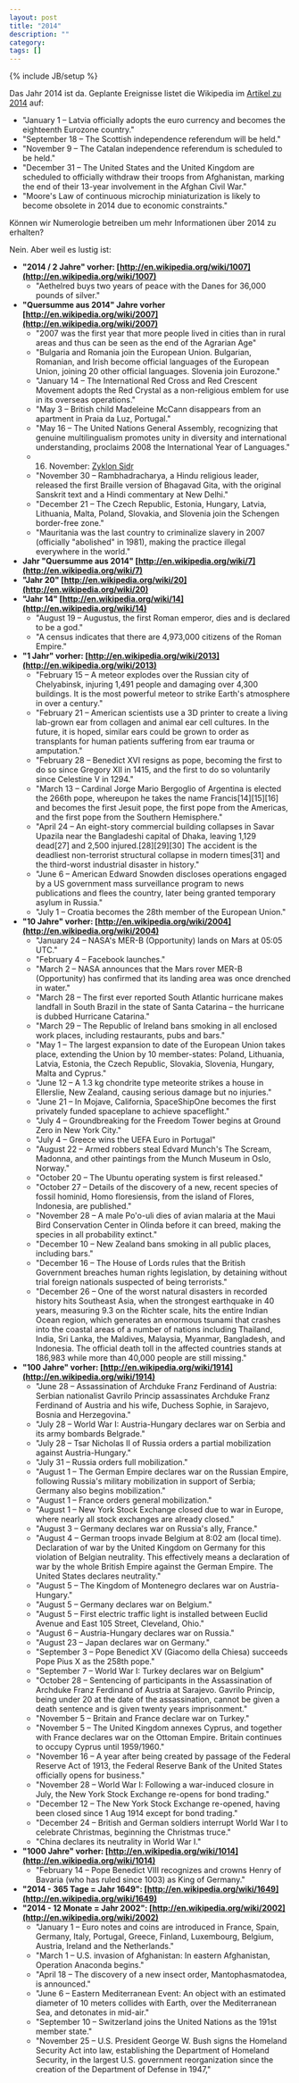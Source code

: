 ```yaml
---
layout: post
title: "2014"
description: ""
category:
tags: []
---
```

{% include JB/setup %}

Das Jahr 2014 ist da. Geplante Ereignisse listet die Wikipedia im [Artikel zu 2014](http://en.wikipedia.org/wiki/2014) auf:

* "January 1 – Latvia officially adopts the euro currency and becomes the eighteenth Eurozone country."
* "September 18 – The Scottish independence referendum will be held."
* "November 9 – The Catalan independence referendum is scheduled to be held."
* "December 31 – The United States and the United Kingdom are scheduled to officially withdraw their troops from Afghanistan, marking the end of their 13-year involvement in the Afghan Civil War."
* "Moore's Law of continuous microchip miniaturization is likely to become obsolete in 2014 due to economic constraints."

Können wir Numerologie betreiben um mehr Informationen über 2014 zu erhalten?

Nein. Aber weil es lustig ist:

* **"2014 / 2 Jahre" vorher: [http://en.wikipedia.org/wiki/1007](http://en.wikipedia.org/wiki/1007)**
    * "Aethelred buys two years of peace with the Danes for 36,000 pounds of silver."
* **"Quersumme aus 2014" Jahre vorher [http://en.wikipedia.org/wiki/2007](http://en.wikipedia.org/wiki/2007)**
    * "2007 was the first year that more people lived in cities than in rural areas and thus can be seen as the end of the Agrarian Age"
    * "Bulgaria and Romania join the European Union. Bulgarian, Romanian, and Irish become official languages of the European Union, joining 20 other official languages. Slovenia join Eurozone."
    * "January 14 – The International Red Cross and Red Crescent Movement adopts the Red Crystal as a non-religious emblem for use in its overseas operations."
    * "May 3 – British child Madeleine McCann disappears from an apartment in Praia da Luz, Portugal."
    * "May 16 – The United Nations General Assembly, recognizing that genuine multilingualism promotes unity in diversity and international understanding, proclaims 2008 the International Year of Languages."
    * 16. November: [Zyklon Sidr](http://de.wikipedia.org/wiki/Zyklon_Sidr)
    * "November 30 – Rambhadracharya, a Hindu religious leader, released the first Braille version of Bhagavad Gita, with the original Sanskrit text and a Hindi commentary at New Delhi."
    * "December 21 – The Czech Republic, Estonia, Hungary, Latvia, Lithuania, Malta, Poland, Slovakia, and Slovenia join the Schengen border-free zone."
    * "Mauritania was the last country to criminalize slavery in 2007 (officially "abolished" in 1981), making the practice illegal everywhere in the world."
* **Jahr "Quersumme aus 2014" [http://en.wikipedia.org/wiki/7](http://en.wikipedia.org/wiki/7)**
* **"Jahr 20" [http://en.wikipedia.org/wiki/20](http://en.wikipedia.org/wiki/20)**
* **"Jahr 14" [http://en.wikipedia.org/wiki/14](http://en.wikipedia.org/wiki/14)**
    * "August 19 – Augustus, the first Roman emperor, dies and is declared to be a god."
    * "A census indicates that there are 4,973,000 citizens of the Roman Empire."
* **"1 Jahr" vorher: [http://en.wikipedia.org/wiki/2013](http://en.wikipedia.org/wiki/2013)**
    * "February 15 – A meteor explodes over the Russian city of Chelyabinsk, injuring 1,491 people and damaging over 4,300 buildings. It is the most powerful meteor to strike Earth's atmosphere in over a century."
    * "February 21 – American scientists use a 3D printer to create a living lab-grown ear from collagen and animal ear cell cultures. In the future, it is hoped, similar ears could be grown to order as transplants for human patients suffering from ear trauma or amputation."
    * "February 28 – Benedict XVI resigns as pope, becoming the first to do so since Gregory XII in 1415, and the first to do so voluntarily since Celestine V in 1294."
    * "March 13 – Cardinal Jorge Mario Bergoglio of Argentina is elected the 266th pope, whereupon he takes the name Francis[14][15][16] and becomes the first Jesuit pope, the first pope from the Americas, and the first pope from the Southern Hemisphere."
    * "April 24 – An eight-story commercial building collapses in Savar Upazila near the Bangladeshi capital of Dhaka, leaving 1,129 dead[27] and 2,500 injured.[28][29][30] The accident is the deadliest non-terrorist structural collapse in modern times[31] and the third-worst industrial disaster in history."
    * "June 6 – American Edward Snowden discloses operations engaged by a US government mass surveillance program to news publications and flees the country, later being granted temporary asylum in Russia."
    * "July 1 – Croatia becomes the 28th member of the European Union."
* **"10 Jahre" vorher: [http://en.wikipedia.org/wiki/2004](http://en.wikipedia.org/wiki/2004)**
    * "January 24 – NASA's MER-B (Opportunity) lands on Mars at 05:05 UTC."
    * "February 4 – Facebook launches."
    * "March 2 – NASA announces that the Mars rover MER-B (Opportunity) has confirmed that its landing area was once drenched in water."
    * "March 28 – The first ever reported South Atlantic hurricane makes landfall in South Brazil in the state of Santa Catarina – the hurricane is dubbed Hurricane Catarina."
    * "March 29 – The Republic of Ireland bans smoking in all enclosed work places, including restaurants, pubs and bars."
    * "May 1 – The largest expansion to date of the European Union takes place, extending the Union by 10 member-states: Poland, Lithuania, Latvia, Estonia, the Czech Republic, Slovakia, Slovenia, Hungary, Malta and Cyprus."
    * "June 12 – A 1.3 kg chondrite type meteorite strikes a house in Ellerslie, New Zealand, causing serious damage but no injuries."
    * "June 21 – In Mojave, California, SpaceShipOne becomes the first privately funded spaceplane to achieve spaceflight."
    * "July 4 – Groundbreaking for the Freedom Tower begins at Ground Zero in New York City."
    * "July 4 – Greece wins the UEFA Euro in Portugal"
    * "August 22 – Armed robbers steal Edvard Munch's The Scream, Madonna, and other paintings from the Munch Museum in Oslo, Norway."
    * "October 20 – The Ubuntu operating system is first released."
    * "October 27 – Details of the discovery of a new, recent species of fossil hominid, Homo floresiensis, from the island of Flores, Indonesia, are published."
    * "November 28 – A male Po'o-uli dies of avian malaria at the Maui Bird Conservation Center in Olinda before it can breed, making the species in all probability extinct."
    * "December 10 – New Zealand bans smoking in all public places, including bars."
    * "December 16 – The House of Lords rules that the British Government breaches human rights legislation, by detaining without trial foreign nationals suspected of being terrorists."
    * "December 26 – One of the worst natural disasters in recorded history hits Southeast Asia, when the strongest earthquake in 40 years, measuring 9.3 on the Richter scale, hits the entire Indian Ocean region, which generates an enormous tsunami that crashes into the coastal areas of a number of nations including Thailand, India, Sri Lanka, the Maldives, Malaysia, Myanmar, Bangladesh, and Indonesia. The official death toll in the affected countries stands at 186,983 while more than 40,000 people are still missing."
* **"100 Jahre" vorher: [http://en.wikipedia.org/wiki/1914](http://en.wikipedia.org/wiki/1914)**
    * "June 28 – Assassination of Archduke Franz Ferdinand of Austria: Serbian nationalist Gavrilo Princip assassinates Archduke Franz Ferdinand of Austria and his wife, Duchess Sophie, in Sarajevo, Bosnia and Herzegovina."
    * "July 28 – World War I: Austria-Hungary declares war on Serbia and its army bombards Belgrade."
    * "July 28 – Tsar Nicholas II of Russia orders a partial mobilization against Austria-Hungary."
    * "July 31 – Russia orders full mobilization."
    * "August 1 – The German Empire declares war on the Russian Empire, following Russia's military mobilization in support of Serbia; Germany also begins mobilization."
    * "August 1 – France orders general mobilization."
    * "August 1 – New York Stock Exchange closed due to war in Europe, where nearly all stock exchanges are already closed."
    * "August 3 – Germany declares war on Russia's ally, France."
    * "August 4 – German troops invade Belgium at 8:02 am (local time). Declaration of war by the United Kingdom on Germany for this violation of Belgian neutrality. This effectively means a declaration of war by the whole British Empire against the German Empire. The United States declares neutrality."
    * "August 5 – The Kingdom of Montenegro declares war on Austria-Hungary."
    * "August 5 – Germany declares war on Belgium."
    * "August 5 – First electric traffic light is installed between Euclid Avenue and East 105 Street, Cleveland, Ohio."
    * "August 6 – Austria-Hungary declares war on Russia."
    * "August 23 – Japan declares war on Germany."
    * "September 3 – Pope Benedict XV (Giacomo della Chiesa) succeeds Pope Pius X as the 258th pope."
    * "September 7 – World War I: Turkey declares war on Belgium"
    * "October 28 – Sentencing of participants in the Assassination of Archduke Franz Ferdinand of Austria at Sarajevo. Gavrilo Princip, being under 20 at the date of the assassination, cannot be given a death sentence and is given twenty years imprisonment."
    * "November 5 – Britain and France declare war on Turkey."
    * "November 5 – The United Kingdom annexes Cyprus, and together with France declares war on the Ottoman Empire. Britain continues to occupy Cyprus until 1959/1960."
    * "November 16 – A year after being created by passage of the Federal Reserve Act of 1913, the Federal Reserve Bank of the United States officially opens for business."
    * "November 28 – World War I: Following a war-induced closure in July, the New York Stock Exchange re-opens for bond trading."
    * "December 12 – The New York Stock Exchange re-opened, having been closed since 1 Aug 1914 except for bond trading."
    * "December 24 – British and German soldiers interrupt World War I to celebrate Christmas, beginning the Christmas truce."
    * "China declares its neutrality in World War I."
* **"1000 Jahre" vorher: [http://en.wikipedia.org/wiki/1014](http://en.wikipedia.org/wiki/1014)**
    * "February 14 – Pope Benedict VIII recognizes and crowns Henry of Bavaria (who has ruled since 1003) as King of Germany."
* **"2014 - 365 Tage = Jahr 1649": [http://en.wikipedia.org/wiki/1649](http://en.wikipedia.org/wiki/1649)**
* **"2014 - 12 Monate = Jahr 2002": [http://en.wikipedia.org/wiki/2002](http://en.wikipedia.org/wiki/2002)**
    * "January 1 – Euro notes and coins are introduced in France, Spain, Germany, Italy, Portugal, Greece, Finland, Luxembourg, Belgium, Austria, Ireland and the Netherlands."
    * "March 1 – U.S. invasion of Afghanistan: In eastern Afghanistan, Operation Anaconda begins."
    * "April 18 – The discovery of a new insect order, Mantophasmatodea, is announced."
    * "June 6 – Eastern Mediterranean Event: An object with an estimated diameter of 10 meters collides with Earth, over the Mediterranean Sea, and detonates in mid-air."
    * "September 10 – Switzerland joins the United Nations as the 191st member state."
    * "November 25 – U.S. President George W. Bush signs the Homeland Security Act into law, establishing the Department of Homeland Security, in the largest U.S. government reorganization since the creation of the Department of Defense in 1947,"
